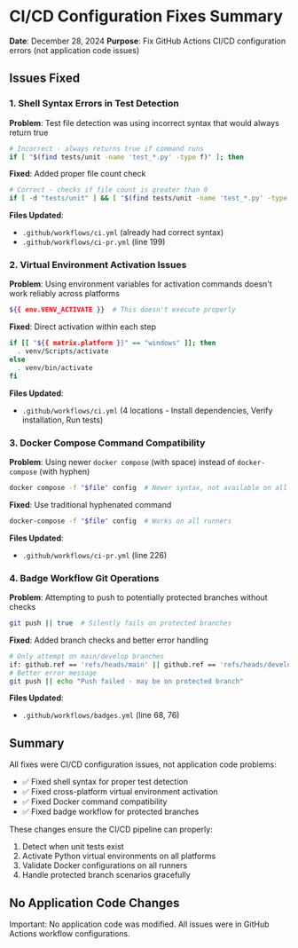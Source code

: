 # CI/CD Configuration Fixes Summary

**Date**: December 28, 2024
**Purpose**: Fix GitHub Actions CI/CD configuration errors (not application code issues)

## Issues Fixed

### 1. Shell Syntax Errors in Test Detection
**Problem**: Test file detection was using incorrect syntax that would always return true
```bash
# Incorrect - always returns true if command runs
if [ "$(find tests/unit -name 'test_*.py' -type f)" ]; then
```

**Fixed**: Added proper file count check
```bash
# Correct - checks if file count is greater than 0
if [ -d "tests/unit" ] && [ "$(find tests/unit -name 'test_*.py' -type f | wc -l)" -gt 0 ]; then
```

**Files Updated**:
- `.github/workflows/ci.yml` (already had correct syntax)
- `.github/workflows/ci-pr.yml` (line 199)

### 2. Virtual Environment Activation Issues
**Problem**: Using environment variables for activation commands doesn't work reliably across platforms
```bash
${{ env.VENV_ACTIVATE }}  # This doesn't execute properly
```

**Fixed**: Direct activation within each step
```bash
if [[ "${{ matrix.platform }}" == "windows" ]]; then
  . venv/Scripts/activate
else
  . venv/bin/activate
fi
```

**Files Updated**:
- `.github/workflows/ci.yml` (4 locations - Install dependencies, Verify installation, Run tests)

### 3. Docker Compose Command Compatibility
**Problem**: Using newer `docker compose` (with space) instead of `docker-compose` (with hyphen)
```bash
docker compose -f "$file" config  # Newer syntax, not available on all runners
```

**Fixed**: Use traditional hyphenated command
```bash
docker-compose -f "$file" config  # Works on all runners
```

**Files Updated**:
- `.github/workflows/ci-pr.yml` (line 226)

### 4. Badge Workflow Git Operations
**Problem**: Attempting to push to potentially protected branches without checks
```bash
git push || true  # Silently fails on protected branches
```

**Fixed**: Added branch checks and better error handling
```bash
# Only attempt on main/develop branches
if: github.ref == 'refs/heads/main' || github.ref == 'refs/heads/develop'
# Better error message
git push || echo "Push failed - may be on protected branch"
```

**Files Updated**:
- `.github/workflows/badges.yml` (line 68, 76)

## Summary

All fixes were CI/CD configuration issues, not application code problems:
- ✅ Fixed shell syntax for proper test detection
- ✅ Fixed cross-platform virtual environment activation
- ✅ Fixed Docker command compatibility
- ✅ Fixed badge workflow for protected branches

These changes ensure the CI/CD pipeline can properly:
1. Detect when unit tests exist
2. Activate Python virtual environments on all platforms
3. Validate Docker configurations on all runners
4. Handle protected branch scenarios gracefully

## No Application Code Changes

Important: No application code was modified. All issues were in GitHub Actions workflow configurations.
